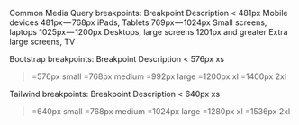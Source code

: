 Common Media Query breakpoints:
Breakpoint	Description
< 481px	Mobile devices
481px — 768px	iPads, Tablets
769px — 1024px	Small screens, laptops
1025px — 1200px	Desktops, large screens
1201px and greater	Extra large screens, TV

Bootstrap breakpoints:
Breakpoint	Description
< 576px	xs
>=576px	small
>=768px	medium
>=992px	large
>=1200px	xl
>=1400px	2xl

Tailwind breakpoints:
Breakpoint	Description
< 640px	xs
>=640px	small
>=768px	medium
>=1024px	large
>=1280px	xl
>=1536px	2xl